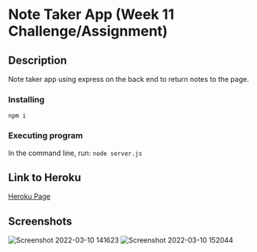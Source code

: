 # Note Taker App (Week 11 Challenge/Assignment)

## Description

Note taker app using express on the back end to return notes to the page.

### Installing

`npm i`

### Executing program

In the command line, run:
`node server.js`

## Link to Heroku
[Heroku Page](https://week-11-assignment.herokuapp.com/)

## Screenshots
![Screenshot 2022-03-10 141623](https://user-images.githubusercontent.com/94558036/157756752-51c7709e-62d9-41ae-972d-d9f02f24f6b7.png)
![Screenshot 2022-03-10 152044](https://user-images.githubusercontent.com/94558036/157756756-d06cffd1-cfc3-4111-b461-266e63e83174.png)
